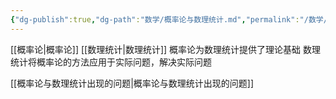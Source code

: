 ```yaml
---
{"dg-publish":true,"dg-path":"数学/概率论与数理统计.md","permalink":"/数学/概率论与数理统计/","pinned":true,"noteIcon":"","created":"2024-04-16T13:01:27.399+08:00","updated":"2024-04-20T18:54:36.705+08:00"}
---
```




[[概率论\|概率论]]   [[数理统计\|数理统计]]
概率论为数理统计提供了理论基础
数理统计将概率论的方法应用于实际问题，解决实际问题

[[概率论与数理统计出现的问题\|概率论与数理统计出现的问题]]


